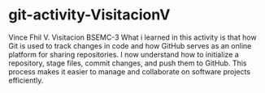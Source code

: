 # git-activity-VisitacionV
Vince Fhil V. Visitacion
BSEMC-3
What i learned in this activity is that how Git is used to track changes in code and how GitHub serves as an online platform for sharing repositories. I now understand how to initialize a repository, stage files, commit changes, and push them to GitHub. This process makes it easier to manage and collaborate on software projects efficiently.

